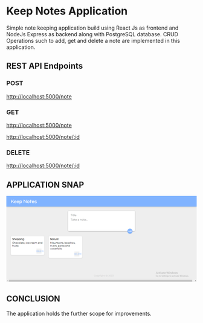 # Keep Notes Application

Simple note keeping application build using React Js as frontend and NodeJs Express as backend along with PostgreSQL database. CRUD Operations such to add, get and delete a note are implemented in this application.

## REST API Endpoints

### POST
[http://localhost:5000/note](http://localhost:5000/note) </br>

### GET
[http://localhost:5000/note](http://localhost:5000/note)

[http://localhost:5000/note/:id](http://localhost:5000/note/:id) </br>

### DELETE
[http://localhost:5000/note/:id](http://localhost:5000/note/:id) </br>

## APPLICATION SNAP

<img src="images/snap.png" alt="Keep Notes">

## CONCLUSION
The application holds the further scope for improvements.

